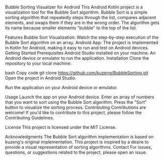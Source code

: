 Bubble Sorting Visualizer for Android
This Android Kotlin project is a visualization tool for the Bubble Sort algorithm. Bubble Sort is a simple sorting algorithm that repeatedly steps through the list, compares adjacent elements, and swaps them if they are in the wrong order. The algorithm gets its name because smaller elements "bubble" to the top of the list.

Features
Bubble Sort Visualization: Watch the step-by-step execution of the Bubble Sort algorithm on an array.
Android App: The project is implemented in Kotlin for Android, making it easy to run and test on Android devices.
Getting Started
Prerequisites
Android Studio installed on your machine.
An Android device or emulator to run the application.
Installation
Clone the repository to your local machine:

bash
Copy code
git clone https://github.com/kuzeng/BubbleSorting.git
Open the project in Android Studio.

Run the application on your Android device or emulator.

Usage
Launch the app on your Android device.
Enter an array of numbers that you want to sort using the Bubble Sort algorithm.
Press the "Sort" button to visualize the sorting process.
Contributing
Contributions are welcome! If you'd like to contribute to this project, please follow the Contributing Guidelines.

License
This project is licensed under the MIT License.

Acknowledgments
The Bubble Sort algorithm implementation is based on kuzeng's original implementation.
This project is inspired by a desire to provide a visual representation of sorting algorithms.
Contact
For issues, questions, or suggestions related to the project, please open an issue.
